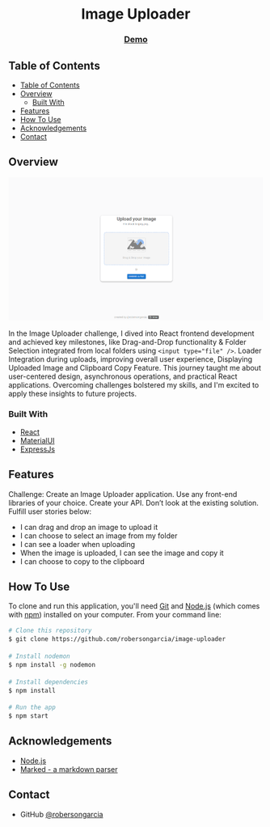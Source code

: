 <!-- Please update value in the {}  -->

<h1 align="center">Image Uploader</h1>

<div align="center">
  <h3>
    <a href="https://{your-demo-link.your-domain}">
      Demo
    </a>
  </h3>
</div>

<!-- TABLE OF CONTENTS -->

## Table of Contents

- [Table of Contents](#table-of-contents)
- [Overview](#overview)
  - [Built With](#built-with)
- [Features](#features)
- [How To Use](#how-to-use)
- [Acknowledgements](#acknowledgements)
- [Contact](#contact)

<!-- OVERVIEW -->

## Overview

![screenshot](https://raw.githubusercontent.com/robersongarcia/image-uploader/main/public/Screenshot%202023-08-29%20023510.png)

In the Image Uploader challenge, I dived into React frontend development and achieved key milestones, like Drag-and-Drop functionality & Folder Selection integrated from local folders using ```<input type="file" />```. Loader Integration during uploads, improving overall user experience, Displaying Uploaded Image and Clipboard Copy Feature. This journey taught me about user-centered design, asynchronous operations, and practical React applications. Overcoming challenges bolstered my skills, and I'm excited to apply these insights to future projects.

### Built With

<!-- This section should list any major frameworks that you built your project using. Here are a few examples.-->
- [React](https://reactjs.org/)
- [MaterialUI](https://mui.com/material-ui/)
- [ExpressJs](https://expressjs.com/es/)

## Features

<!-- List the features of your application or follow the template. Don't share the figma file here :) -->
Challenge: Create an Image Uploader application. Use any front-end libraries of your choice. Create your API. Don’t look at the existing solution. Fulfill user stories below:

- I can drag and drop an image to upload it
- I can choose to select an image from my folder
- I can see a loader when uploading
- When the image is uploaded, I can see the image and copy it
- I can choose to copy to the clipboard

## How To Use

<!-- Example: -->

To clone and run this application, you'll need [Git](https://git-scm.com) and [Node.js](https://nodejs.org/en/download/) (which comes with [npm](http://npmjs.com)) installed on your computer. From your command line:

```bash
# Clone this repository
$ git clone https://github.com/robersongarcia/image-uploader

# Install nodemon
$ npm install -g nodemon

# Install dependencies
$ npm install

# Run the app
$ npm start
```

## Acknowledgements

<!-- This section should list any articles or add-ons/plugins that helps you to complete the project. This is optional but it will help you in the future. For example -->

- [Node.js](https://nodejs.org/)
- [Marked - a markdown parser](https://github.com/chjj/marked)

## Contact

- GitHub [@robersongarcia](https://github.com/robersongarcia)
